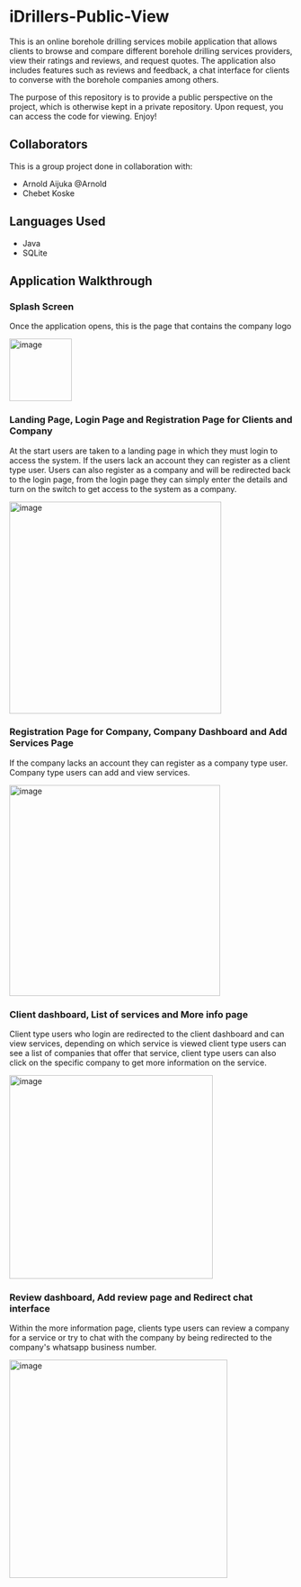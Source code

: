 # iDrillers-Public-View
This is an online borehole drilling services mobile application that allows clients to browse and compare different borehole drilling services providers, 
view their ratings and reviews, and request quotes. The application also includes features such as reviews and feedback, 
a chat interface for clients to converse with the borehole companies among others.

The purpose of this repository is to provide a public perspective on the project, which is otherwise kept in a private repository. 
Upon request, you can access the code for viewing. Enjoy! 

## Collaborators
This is a group project done in collaboration with:
- Arnold Aijuka @Arnold
- Chebet Koske

## Languages Used
- Java
- SQLite

## Application Walkthrough
### Splash Screen
<p>Once the application opens, this is the page that contains the company logo </p>
<img width="111" alt="image" src="https://github.com/Chebet-Koske/bootCampFeedback/assets/75480550/89716d69-c056-4c37-85ed-641274a63620">

### Landing Page, Login Page and Registration Page for Clients and Company
<p>At the start users are taken to a landing page in which they must login to access the system. If the users lack an account they can register as a client type user.
Users can also register as a company and will be redirected back to the login page, from the login page they can simply enter the details and 
turn on the switch to get access to the system as a company. </p>
<img width="377" alt="image" src="https://github.com/Chebet-Koske/bootCampFeedback/assets/75480550/7af9a413-f07c-4354-b0c5-e6ba6621c09e">

### Registration Page for Company, Company Dashboard and Add Services Page
<p>If the company lacks an account they can register as a company type user. Company type users can add and view services. </p>
<img width="375" alt="image" src="https://github.com/Chebet-Koske/bootCampFeedback/assets/75480550/f4712ccd-1230-4c59-973c-95b435561a30">

### Client dashboard, List of services and More info page
<p>Client type users who login are redirected to the client dashboard and can view services, depending on which service is viewed client type users can see a list of companies 
that offer that service, client type users can also click on the specific company to get more information on the service. </p>
<img width="362" alt="image" src="https://github.com/Chebet-Koske/bootCampFeedback/assets/75480550/f4cd3470-3621-4451-bacb-27a487e93a8d">

### Review dashboard, Add review page and Redirect chat interface
<p>Within the more information page, clients type users can review a company for a service or try to chat with the company by being redirected to the company's 
whatsapp business number. </p>
<img width="388" alt="image" src="https://github.com/Chebet-Koske/bootCampFeedback/assets/75480550/11772b63-84ac-4718-9092-abe6dc1240fc">
